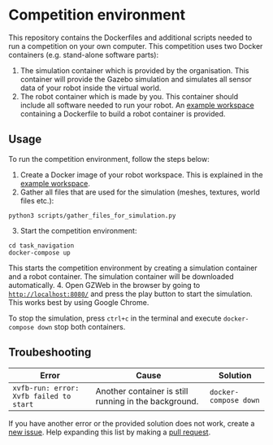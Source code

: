 # Competition environment
This repository contains the Dockerfiles and additional scripts needed to run a competition on your own computer. This competition uses two Docker containers (e.g. stand-alone software parts):

1. The simulation container which is provided by the organisation. This container will provide the Gazebo simulation and simulates all sensor data of your robot inside the virtual world.
2. The robot container which is made by you. This container should include all software needed to run your robot. An [example workspace](https://github.com/FieldRobotEvent/example_ws) containing a Dockerfile to build a robot container is provided.

## Usage
To run the competition environment, follow the steps below:
1. Create a Docker image of your robot workspace. This is explained in the [example workspace](https://github.com/FieldRobotEvent/example_ws).
2. Gather all files that are used for the simulation (meshes, textures, world files etc.):
```commandline
python3 scripts/gather_files_for_simulation.py
```
3. Start the competition environment:
```commandline
cd task_navigation
docker-compose up
```
This starts the competition environment by creating a simulation container and a robot container. The simulation container will be downloaded automatically. 
4. Open GZWeb in the browser by going to [`http://localhost:8080/`](http://localhost:8080/) and press the play button to start the simulation. This works best by using Google Chrome.

To stop the simulation, press `ctrl+c` in the terminal and execute `docker-compose down` stop both containers.

## Troubeshooting

| Error                                   | Cause                                                 | Solution              |
|-----------------------------------------|-------------------------------------------------------| ----------------------|
| `xvfb-run: error: Xvfb failed to start` | Another container is still running in the background. | `docker-compose down` |

If you have another error or the provided solution does not work, create a [new issue](https://github.com/FieldRobotEvent/competition_environment/issues). Help expanding this list by making a [pull request](https://github.com/FieldRobotEvent/competition_environment/pulls).

